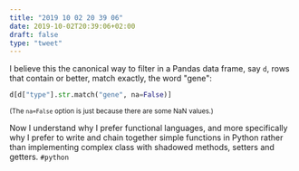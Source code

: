 ```yaml
---
title: "2019 10 02 20 39 06"
date: 2019-10-02T20:39:06+02:00
draft: false
type: "tweet"
---
```

I believe this the canonical way to filter in a Pandas data frame, say `d`, rows that contain or better, match exactly, the word "gene":

```python
d[d["type"].str.match("gene", na=False)]
```
<small>(The `na=False` option is just because there are some NaN values.)</small>

Now I understand why I prefer functional languages, and more specifically why I prefer to write and chain together simple functions in Python rather than implementing complex class with shadowed methods, setters and getters. `#python`

